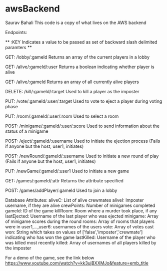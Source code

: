 # awsBackend
Saurav Bahali
This code is a copy of what lives on the AWS backend

Endpoints:

**
:KEY
Indicates a value to be passed as set of backward slash delimited paramters
**

GET: /lobby/:gameId
Returns an array of the current players in a lobby

GET: /alive/:gameId/:user
Returns a boolean indicating whether player is alive

GET: /alive/:gameId
Returns an array of all currently alive players

DELETE: /kill/:gameId/:target
Used to kill a player as the imposter

PUT: /vote/:gameId/:user/:target
Used to vote to eject a player during voting phase

PUT: /room/:gameId/:user/:room
Used to select a room

POST: /minigame/:gameId/:user/:score
Used to send information about the status of a minigame

POST: /eject/:gameId/:username
Used to initiate the ejection process (Fails if anyone but the host, user1, initiates)

POST: /newRound/:gameId/:username
Used to initiate a new round of play (Fails if anyone but the host, user1, initiates)

PUT: /newGame/:gameId/:user1
Used to initiate a new game

GET: /games/:gameId/:attr
Returns the attribute specified

POST: /games/addPlayer/:gameId
Used to join a lobby

Database Attributes:
aliveC: List of alive crewmates
aliveI: Imposter username, if they are alive
crewPoints: Number of minigames completed
gameId: ID of the game
killRoom: Room where a murder took place, if any
lastEjected: Username of the last player who was ejected
minigame: Array of minigame scores during the round
rooms: Array of rooms that players were in
user1,...,user6: usernames of the users
vote: Array of votes cast
won: String which takes on values of ['false','imposter','crewmate'] indicating who has won the game
lastKilled: Username of the player who was killed most recently
killed: Array of usernames of all players killed by the imposter

For a demo of the game, see the link below
https://www.youtube.com/watch?v=kk3ujBXXMJo&feature=emb_title
